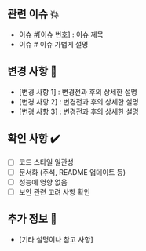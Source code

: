 
## 관련 이슈 💥

- 이슈 #[이슈 번호] : 이슈 제목
- 이슈 # 이슈 가볍게 설명 


## 변경 사항 🔁

- [변경 사항 1] : 변경전과 후의 상세한 설명 
- [변경 사항 2] : 변경전과 후의 상세한 설명 
- [변경 사항 3] : 변경전과 후의 상세한 설명 



## 확인 사항 ✔️

- [ ] 코드 스타일 일관성
- [ ] 문서화 (주석, README 업데이트 등)
- [ ] 성능에 영향 없음
- [ ] 보안 관련 고려 사항 확인

## 추가 정보 📝

- [기타 설명이나 참고 사항]
